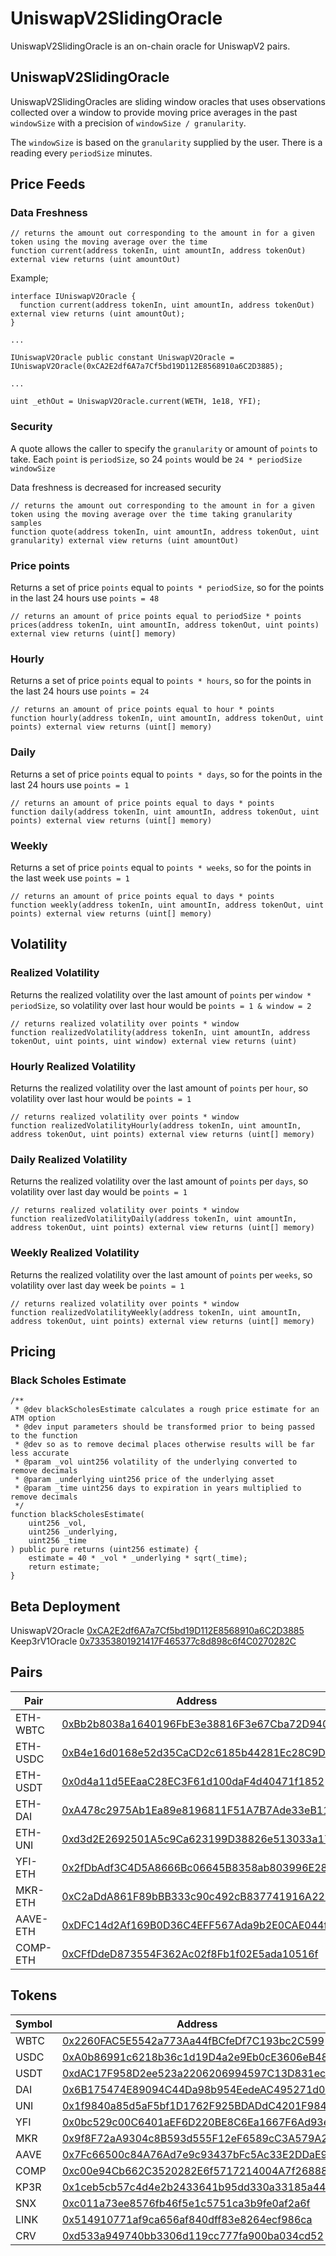 # UniswapV2SlidingOracle

UniswapV2SlidingOracle is an on-chain oracle for UniswapV2 pairs.

## UniswapV2SlidingOracle

UniswapV2SlidingOracles are sliding window oracles that uses observations collected over a window to provide moving price averages in the past `windowSize` with a precision of `windowSize / granularity`.

The `windowSize` is based on the `granularity` supplied by the user. There is a reading every `periodSize` minutes.

## Price Feeds

### Data Freshness

```
// returns the amount out corresponding to the amount in for a given token using the moving average over the time
function current(address tokenIn, uint amountIn, address tokenOut) external view returns (uint amountOut)
```

Example;

```text
interface IUniswapV2Oracle {
  function current(address tokenIn, uint amountIn, address tokenOut) external view returns (uint amountOut);
}

...

IUniswapV2Oracle public constant UniswapV2Oracle = IUniswapV2Oracle(0xCA2E2df6A7a7Cf5bd19D112E8568910a6C2D3885);

...

uint _ethOut = UniswapV2Oracle.current(WETH, 1e18, YFI);

```

### Security

A quote allows the caller to specify the `granularity` or amount of `points` to take. Each `point` is `periodSize`, so 24 `points` would be `24 * periodSize` `windowSize`

Data freshness is decreased for increased security

```
// returns the amount out corresponding to the amount in for a given token using the moving average over the time taking granularity samples
function quote(address tokenIn, uint amountIn, address tokenOut, uint granularity) external view returns (uint amountOut)
```

### Price points

Returns a set of price `points` equal to `points * periodSize`, so for the points in the last 24 hours use `points = 48`

```
// returns an amount of price points equal to periodSize * points
prices(address tokenIn, uint amountIn, address tokenOut, uint points) external view returns (uint[] memory)
```

### Hourly

Returns a set of price `points` equal to `points * hours`, so for the points in the last 24 hours use `points = 24`

```
// returns an amount of price points equal to hour * points
function hourly(address tokenIn, uint amountIn, address tokenOut, uint points) external view returns (uint[] memory)
```

### Daily

Returns a set of price `points` equal to `points * days`, so for the points in the last 24 hours use `points = 1`

```
// returns an amount of price points equal to days * points
function daily(address tokenIn, uint amountIn, address tokenOut, uint points) external view returns (uint[] memory)
```

### Weekly

Returns a set of price `points` equal to `points * weeks`, so for the points in the last week use `points = 1`

```
// returns an amount of price points equal to days * points
function weekly(address tokenIn, uint amountIn, address tokenOut, uint points) external view returns (uint[] memory)
```

## Volatility


### Realized Volatility

Returns the realized volatility over the last amount of `points` per `window * periodSize`, so volatility over last hour would be `points = 1 & window = 2`

```
// returns realized volatility over points * window
function realizedVolatility(address tokenIn, uint amountIn, address tokenOut, uint points, uint window) external view returns (uint)
```

### Hourly Realized Volatility

Returns the realized volatility over the last amount of `points` per `hour`, so volatility over last hour would be `points = 1`

```
// returns realized volatility over points * window
function realizedVolatilityHourly(address tokenIn, uint amountIn, address tokenOut, uint points) external view returns (uint[] memory)
```

### Daily Realized Volatility

Returns the realized volatility over the last amount of `points` per `days`, so volatility over last day would be `points = 1`

```
// returns realized volatility over points * window
function realizedVolatilityDaily(address tokenIn, uint amountIn, address tokenOut, uint points) external view returns (uint[] memory)
```

### Weekly Realized Volatility

Returns the realized volatility over the last amount of `points` per `weeks`, so volatility over last day week be `points = 1`

```
// returns realized volatility over points * window
function realizedVolatilityWeekly(address tokenIn, uint amountIn, address tokenOut, uint points) external view returns (uint[] memory)
```

## Pricing

### Black Scholes Estimate

```
/**
 * @dev blackScholesEstimate calculates a rough price estimate for an ATM option
 * @dev input parameters should be transformed prior to being passed to the function
 * @dev so as to remove decimal places otherwise results will be far less accurate
 * @param _vol uint256 volatility of the underlying converted to remove decimals
 * @param _underlying uint256 price of the underlying asset
 * @param _time uint256 days to expiration in years multiplied to remove decimals
 */
function blackScholesEstimate(
    uint256 _vol,
    uint256 _underlying,
    uint256 _time
) public pure returns (uint256 estimate) {
    estimate = 40 * _vol * _underlying * sqrt(_time);
    return estimate;
}
```

## Beta Deployment

UniswapV2Oracle [0xCA2E2df6A7a7Cf5bd19D112E8568910a6C2D3885](https://etherscan.io/address/0xCA2E2df6A7a7Cf5bd19D112E8568910a6C2D3885)  
Keep3rV1Oracle [0x73353801921417F465377c8d898c6f4C0270282C](https://etherscan.io/address/0x73353801921417F465377c8d898c6f4C0270282C)  

## Pairs

Pair | Address
-- | --
ETH-WBTC | [0xBb2b8038a1640196FbE3e38816F3e67Cba72D940](https://etherscan.io/address/0xBb2b8038a1640196FbE3e38816F3e67Cba72D940)
ETH-USDC | [0xB4e16d0168e52d35CaCD2c6185b44281Ec28C9Dc](https://etherscan.io/address/0xB4e16d0168e52d35CaCD2c6185b44281Ec28C9Dc)
ETH-USDT | [0x0d4a11d5EEaaC28EC3F61d100daF4d40471f1852](https://etherscan.io/address/0x0d4a11d5EEaaC28EC3F61d100daF4d40471f1852)
ETH-DAI | [0xA478c2975Ab1Ea89e8196811F51A7B7Ade33eB11](https://etherscan.io/address/0xA478c2975Ab1Ea89e8196811F51A7B7Ade33eB11)
ETH-UNI | [0xd3d2E2692501A5c9Ca623199D38826e513033a17](https://etherscan.io/address/0xd3d2E2692501A5c9Ca623199D38826e513033a17)
YFI-ETH | [0x2fDbAdf3C4D5A8666Bc06645B8358ab803996E28](https://etherscan.io/address/0x2fDbAdf3C4D5A8666Bc06645B8358ab803996E28)
MKR-ETH | [0xC2aDdA861F89bBB333c90c492cB837741916A225](https://etherscan.io/address/0xC2aDdA861F89bBB333c90c492cB837741916A225)
AAVE-ETH | [0xDFC14d2Af169B0D36C4EFF567Ada9b2E0CAE044f](https://etherscan.io/address/0xDFC14d2Af169B0D36C4EFF567Ada9b2E0CAE044f)
COMP-ETH | [0xCFfDdeD873554F362Ac02f8Fb1f02E5ada10516f](https://etherscan.io/address/0xCFfDdeD873554F362Ac02f8Fb1f02E5ada10516f)

## Tokens

Symbol | Address
-- | --
WBTC |  [0x2260FAC5E5542a773Aa44fBCfeDf7C193bc2C599](https://etherscan.io/address/0x2260FAC5E5542a773Aa44fBCfeDf7C193bc2C599)
USDC | 	[0xA0b86991c6218b36c1d19D4a2e9Eb0cE3606eB48](https://etherscan.io/address/0xA0b86991c6218b36c1d19D4a2e9Eb0cE3606eB48)
USDT | 	[0xdAC17F958D2ee523a2206206994597C13D831ec7](https://etherscan.io/address/0xdAC17F958D2ee523a2206206994597C13D831ec7)
DAI |  [0x6B175474E89094C44Da98b954EedeAC495271d0F](https://etherscan.io/address/0x6B175474E89094C44Da98b954EedeAC495271d0F)
UNI |  [0x1f9840a85d5aF5bf1D1762F925BDADdC4201F984](https://etherscan.io/address/0x1f9840a85d5aF5bf1D1762F925BDADdC4201F984)
YFI |  [0x0bc529c00C6401aEF6D220BE8C6Ea1667F6Ad93e](https://etherscan.io/address/0x0bc529c00C6401aEF6D220BE8C6Ea1667F6Ad93e)
MKR |  [0x9f8F72aA9304c8B593d555F12eF6589cC3A579A2](https://etherscan.io/address/0x9f8F72aA9304c8B593d555F12eF6589cC3A579A2)
AAVE |  [0x7Fc66500c84A76Ad7e9c93437bFc5Ac33E2DDaE9](https://etherscan.io/address/0x7Fc66500c84A76Ad7e9c93437bFc5Ac33E2DDaE9)
COMP |  [0xc00e94Cb662C3520282E6f5717214004A7f26888](https://etherscan.io/address/0xc00e94Cb662C3520282E6f5717214004A7f26888)
KP3R |  [0x1ceb5cb57c4d4e2b2433641b95dd330a33185a44](https://etherscan.io/address/0x1ceb5cb57c4d4e2b2433641b95dd330a33185a44)
SNX |  [0xc011a73ee8576fb46f5e1c5751ca3b9fe0af2a6f](https://etherscan.io/address/0xc011a73ee8576fb46f5e1c5751ca3b9fe0af2a6f)
LINK |  [0x514910771af9ca656af840dff83e8264ecf986ca](https://etherscan.io/address/0x514910771af9ca656af840dff83e8264ecf986ca)
CRV |  [0xd533a949740bb3306d119cc777fa900ba034cd52](https://etherscan.io/address/0xd533a949740bb3306d119cc777fa900ba034cd52)
